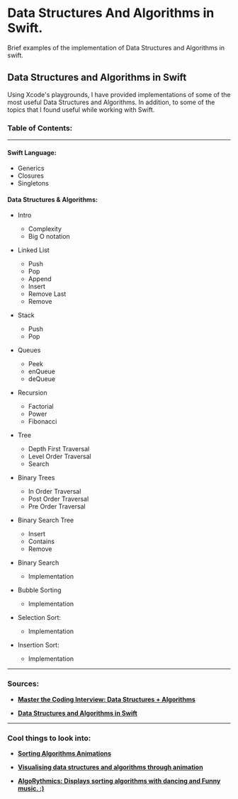 # Data Structures And Algorithms in Swift.
Brief examples of the implementation of Data Structures and Algorithms in swift.

## Data Structures and Algorithms in Swift
<p> Using Xcode's playgrounds, I have provided implementations of some of the most useful Data Structures and Algorithms. In addition, to some of the topics that I found useful while working with Swift. <p>

### Table of Contents: 
-----
#### Swift Language:
* Generics
* Closures
* Singletons
    
#### Data Structures & Algorithms: 
* Intro
    * Complexity
    * Big O notation
* Linked List
    * Push
    * Pop
    * Append
    * Insert 
    * Remove Last 
    * Remove
    
* Stack 
    * Push 
    * Pop
    
* Queues
    * Peek
    * enQueue 
    * deQueue

* Recursion
    * Factorial
    * Power 
    * Fibonacci

* Tree 
    * Depth First Traversal
    * Level Order Traversal 
    * Search

* Binary Trees
    * In Order Traversal
    * Post Order Traversal
    * Pre Order Traversal 
    
* Binary Search Tree
    * Insert
    * Contains
    * Remove

* Binary Search 
    * Implementation
    
* Bubble Sorting
    * Implementation

* Selection Sort:
    * Implementation

* Insertion Sort:
    * Implementation

----
### Sources:
    
* **[Master the Coding Interview: Data Structures + Algorithms](https://www.udemy.com/share/1013ja3@tdFbFypL6s8BUNUrBZbL5jCJItUM-smk5t6tsZTmYw6rzWxaotCvNTYWECqggaBntA==/)**
    
* **[Data Structures and Algorithms in Swift](https://www.udemy.com/share/101R6a3@1SkQ4txaFgFIn3oQ1UrEl4VptVcZIFt9ZDLkdsydZocDEFfzJHoL6BAV2bswIkKAZA==/)**

----
### Cool things to look into:

* **[Sorting Algorithms Animations](https://www.toptal.com/developers/sorting-algorithms)**
    
* **[Visualising data structures and algorithms through animation](https://visualgo.net/en)**

* **[AlgoRythmics: Displays sorting algorithms with dancing and Funny music. :)](https://www.youtube.com/user/AlgoRythmics)**
